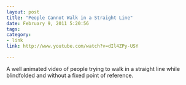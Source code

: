 ```yaml
---
layout: post
title: "People Cannot Walk in a Straight Line"
date: February 9, 2011 5:20:56
tags:
category:
- link
link: http://www.youtube.com/watch?v=dIl4ZPy-USY

---
```


A well animated video of people trying to walk in a straight line while blindfolded and without a fixed point of reference.